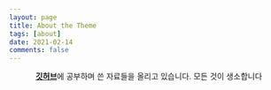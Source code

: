 ```yaml
---
layout: page
title: About the Theme
tags: [about]
date: 2021-02-14
comments: false
---
```

    
<center><a href="https://github.com/HSC-1"><b>깃허브</b></a>에 공부하며 쓴 자료들을 올리고 있습니다. 모든 것이 생소합니다 </center>
